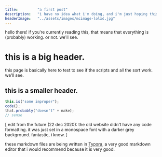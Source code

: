 ```yaml
---
title:         "a first post"
description:   "i have no idea what i'm doing, and i'm just hoping this works correctly."
headerImage:   "../assets/images/mcimage-lolxd.jpg"
---
```


hello there! if you're currently reading this, that means that everything is (probably) working. or not. we'll see.

# this is a big header.

this page is basically here to test to see if the scripts and all the sort work. we'll see.

## this is a smaller header.

```js
this.is("some improper");
code();
that.probably("doesn't" + make);
// sense
```

<p class="emphasis-highlight">
[ edit from the future (22 dec 2020): the old website didn't have any code formatting. it was just set in a monospace font with a darker grey background. fantastic, i know. ]
</p>

these markdown files are being written in [Typora](https://typora.io), a very good markdown editor that i would recommend because it is very good.
